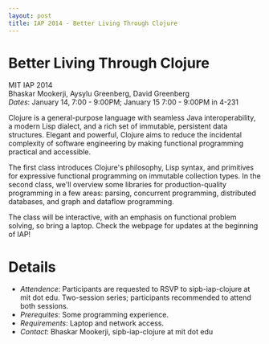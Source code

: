```yaml
---
layout: post
title: IAP 2014 - Better Living Through Clojure
---
```


# Better Living Through Clojure <br>
MIT IAP 2014 <br>
Bhaskar Mookerji, Aysylu Greenberg, David Greenberg <br>
*Dates*: January 14, 7:00 - 9:00PM; January 15 7:00 - 9:00PM in 4-231 <br>

Clojure is a general-purpose language with seamless Java interoperability, a
modern Lisp dialect, and a rich set of immutable, persistent data
structures. Elegant and powerful, Clojure aims to reduce the incidental
complexity of software engineering by making functional programming practical
and accessible.

The first class introduces Clojure's philosophy, Lisp syntax, and primitives
for expressive functional programming on immutable collection types. In the
second class, we'll overview some libraries for production-quality programming
in a few areas: parsing, concurrent programming, distributed databases, and
graph and dataflow programming.

The class will be interactive, with an emphasis on functional problem solving,
so bring a laptop.  Check the webpage for updates at the beginning of IAP!

# Details
- *Attendence*: Participants are requested to RSVP to sipb-iap-clojure at mit
  dot edu. Two-session series; participants recommended to attend both
  sessions.
- *Prerequites*: Some programming experience.
- *Requirements*: Laptop and network access.
- *Contact*: Bhaskar Mookerji, sipb-iap-clojure at mit dot edu
